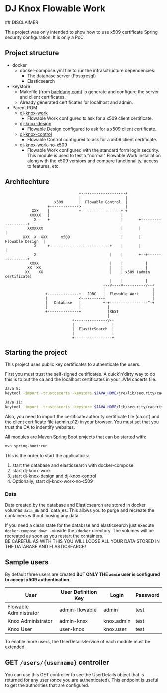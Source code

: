 # DJ Knox Flowable Work

## DISCLAIMER

This project was only intended to show how to use x509 certificate Spring security configuration. It is only a PoC.

## Project structure

- docker
  - docker-compose.yml file to run the infrasctructure dependencies:
    - The database server (Postgresql)
    - Elasticsearch
- keystore
  - Makefile (from [baeldung.com](https://www.baeldung.com/x-509-authentication-in-spring-security#Keystores)) to generate and configure the server and client certificates.
  - Already generated certificates for localhost and admin.
- Parent POM
  - [dj-knox-work](https://localhost:8443)
    - Flowable Work configured to ask for a x509 client certificate.
  - [dj-knox-design](https://localhost:18091)
    - Flowable Design configured to ask for a x509 client certificate.
  - [dj-knox-control](https://localhost:18092)
    - Flowable Control configured to ask for a x509 client certificate.
  - [dj-knox-work-no-x509](http://localhost:8090)
    - Flowable Work configured with the standard form login security. This module is used to test a "normal" Flowable Work installation along with the x509 versions and compare functionality, access to features, etc.

## Architechture

```text
                                 +--------------------+
                                 |                    |
                      x509       |  Flowable Control  |
                   +------------->                    |
            XXX    |             +------------------+-+
           XXXXX   |                                |
             X     +                                |       +-------------------+
          XXXXXXX                                   |       |                   |
        XXX  X  XXX      x509                       |       |  Flowable Design  |
             X     +---------------------------+    |       |                   |
             X                                 |    |       +--+----------------+
           XXXX                                |    |          |
          XX  XX                               |    |          |
         XX    XX                              |    | x509 (admin certificate)
                                               |    |          |
                                            +--v----v----------v--+
                                            |                     |
                  +--------------+   JDBC   |  Flowable Work      |
                  |              <----------+                     |
                  |   Database   |          +-+-----------------^-+
                  |              |            |
                  +--------------+            |REST
                                              |
                              +---------------v-+
                              |                 |
                              |  ElasticSearch  |
                              |                 |
                              +-----------------+
```

## Starting the project

This project uses public key certificates to authenticate the users.

First you must trust the self-signed certificates. A quick'n'dirty way to do this is to put the ca and the localhost certificates in your JVM cacerts file.

```bash
Java 8:
keytool -import -trustcacerts -keystore $JAVA_HOME/jre/lib/security/cacerts -storepass changeit -alias DesatranquesCA -file ca.crt

Java 11:
keytool -import -trustcacerts -keystore $JAVA_HOME/lib/security/cacerts -storepass changeit -alias DesatranquesCA -file ca.crt

```

Also, you need to import the certificate authority certificate file (ca.crt) and the client certificate file (admin.p12) in your browser. You must set that you trust the CA to indentify websites.

All modules are Maven Spring Boot projects that can be started with:

```bash
mvn spring-boot:run
```

This is the order to start the applications:

1. start the database and elasticsearch with docker-compose
2. start dj-knox-work
3. start dj-knox-design and dj-knox-control
4. Optionally, start dj-knox-work-no-x509

### Data

Data created by the database and Elasticsearch are stored in docker volumes `data_db` and `data_es.
This allows you to purge and recreate the containers without loosing any data.

If you need a clean state for the database and elasticsearch just execute `docker-compose down -v`inside the `/docker` directory.
The volumes will be recreated as soon as you restart the containers.  
BE CAREFUL AS WITH THIS YOU WILL LOOSE ALL YOUR DATA STORED IN THE DATABASE AND ELASTICSEARCH!

## Sample users

By default three users are created **BUT ONLY THE `admin` user is configured to accept x509 authentication**.

| User | User Definition Key | Login | Password |
| -------------| ------------- | ------------- | ------------- |
| Flowable Administrator | admin-flowable | admin | test |
| Knox Administrator | admin-knox | knox.admin | test |
| Knox User | user-knox | knox.user | test |

To enable more users, the UserDetailsService of each module must be extended.

## GET `/users/{username}` controller

You can use this GET controller to see the UserDetails object that is returned for any user (once you are authenticated). This endpoint is useful to get the authorities that are configured.
